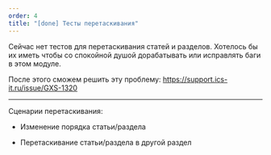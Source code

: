 ```yaml
---
order: 4
title: "[done] Тесты перетаскивания"
---
```


Сейчас нет тестов для перетаскивания статей и разделов. Хотелось бы их иметь чтобы со спокойной душой дорабатывать или исправлять баги в этом модуле.



После этого сможем решить эту проблему: <https://support.ics-it.ru/issue/GXS-1320>

---

Сценарии перетаскивания:

-  Изменение порядка статьи/раздела

-  Перетаскивание статьи/раздела в другой раздел